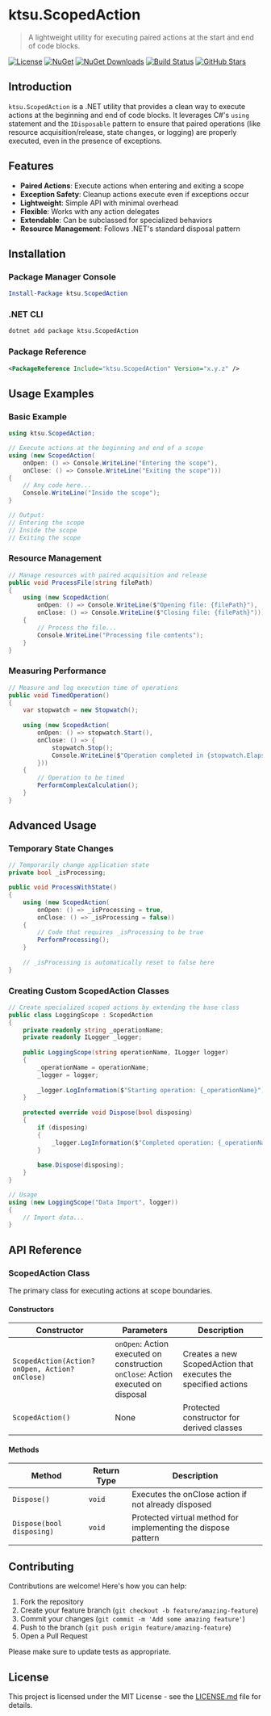 # ktsu.ScopedAction

> A lightweight utility for executing paired actions at the start and end of code blocks.

[![License](https://img.shields.io/github/license/ktsu-dev/ScopedAction)](https://github.com/ktsu-dev/ScopedAction/blob/main/LICENSE.md)
[![NuGet](https://img.shields.io/nuget/v/ktsu.ScopedAction.svg)](https://www.nuget.org/packages/ktsu.ScopedAction/)
[![NuGet Downloads](https://img.shields.io/nuget/dt/ktsu.ScopedAction.svg)](https://www.nuget.org/packages/ktsu.ScopedAction/)
[![Build Status](https://github.com/ktsu-dev/ScopedAction/workflows/build/badge.svg)](https://github.com/ktsu-dev/ScopedAction/actions)
[![GitHub Stars](https://img.shields.io/github/stars/ktsu-dev/ScopedAction?style=social)](https://github.com/ktsu-dev/ScopedAction/stargazers)

## Introduction

`ktsu.ScopedAction` is a .NET utility that provides a clean way to execute actions at the beginning and end of code blocks. It leverages C#'s `using` statement and the `IDisposable` pattern to ensure that paired operations (like resource acquisition/release, state changes, or logging) are properly executed, even in the presence of exceptions.

## Features

- **Paired Actions**: Execute actions when entering and exiting a scope
- **Exception Safety**: Cleanup actions execute even if exceptions occur
- **Lightweight**: Simple API with minimal overhead
- **Flexible**: Works with any action delegates
- **Extendable**: Can be subclassed for specialized behaviors
- **Resource Management**: Follows .NET's standard disposal pattern

## Installation

### Package Manager Console

```powershell
Install-Package ktsu.ScopedAction
```

### .NET CLI

```bash
dotnet add package ktsu.ScopedAction
```

### Package Reference

```xml
<PackageReference Include="ktsu.ScopedAction" Version="x.y.z" />
```

## Usage Examples

### Basic Example

```csharp
using ktsu.ScopedAction;

// Execute actions at the beginning and end of a scope
using (new ScopedAction(
    onOpen: () => Console.WriteLine("Entering the scope"),
    onClose: () => Console.WriteLine("Exiting the scope")))
{
    // Any code here...
    Console.WriteLine("Inside the scope");
}

// Output:
// Entering the scope
// Inside the scope
// Exiting the scope
```

### Resource Management

```csharp
// Manage resources with paired acquisition and release
public void ProcessFile(string filePath)
{
    using (new ScopedAction(
        onOpen: () => Console.WriteLine($"Opening file: {filePath}"),
        onClose: () => Console.WriteLine($"Closing file: {filePath}")))
    {
        // Process the file...
        Console.WriteLine("Processing file contents");
    }
}
```

### Measuring Performance

```csharp
// Measure and log execution time of operations
public void TimedOperation()
{
    var stopwatch = new Stopwatch();
    
    using (new ScopedAction(
        onOpen: () => stopwatch.Start(),
        onClose: () => {
            stopwatch.Stop();
            Console.WriteLine($"Operation completed in {stopwatch.ElapsedMilliseconds}ms");
        }))
    {
        // Operation to be timed
        PerformComplexCalculation();
    }
}
```

## Advanced Usage

### Temporary State Changes

```csharp
// Temporarily change application state
private bool _isProcessing;

public void ProcessWithState()
{
    using (new ScopedAction(
        onOpen: () => _isProcessing = true,
        onClose: () => _isProcessing = false))
    {
        // Code that requires _isProcessing to be true
        PerformProcessing();
    }
    
    // _isProcessing is automatically reset to false here
}
```

### Creating Custom ScopedAction Classes

```csharp
// Create specialized scoped actions by extending the base class
public class LoggingScope : ScopedAction
{
    private readonly string _operationName;
    private readonly ILogger _logger;
    
    public LoggingScope(string operationName, ILogger logger)
    {
        _operationName = operationName;
        _logger = logger;
        
        _logger.LogInformation($"Starting operation: {_operationName}");
    }
    
    protected override void Dispose(bool disposing)
    {
        if (disposing)
        {
            _logger.LogInformation($"Completed operation: {_operationName}");
        }
        
        base.Dispose(disposing);
    }
}

// Usage
using (new LoggingScope("Data Import", logger))
{
    // Import data...
}
```

## API Reference

### ScopedAction Class

The primary class for executing actions at scope boundaries.

#### Constructors

| Constructor | Parameters | Description |
|-------------|------------|-------------|
| `ScopedAction(Action? onOpen, Action? onClose)` | `onOpen`: Action executed on construction<br>`onClose`: Action executed on disposal | Creates a new ScopedAction that executes the specified actions |
| `ScopedAction()` | None | Protected constructor for derived classes |

#### Methods

| Method | Return Type | Description |
|--------|-------------|-------------|
| `Dispose()` | `void` | Executes the onClose action if not already disposed |
| `Dispose(bool disposing)` | `void` | Protected virtual method for implementing the dispose pattern |

## Contributing

Contributions are welcome! Here's how you can help:

1. Fork the repository
2. Create your feature branch (`git checkout -b feature/amazing-feature`)
3. Commit your changes (`git commit -m 'Add some amazing feature'`)
4. Push to the branch (`git push origin feature/amazing-feature`)
5. Open a Pull Request

Please make sure to update tests as appropriate.

## License

This project is licensed under the MIT License - see the [LICENSE.md](LICENSE.md) file for details.
